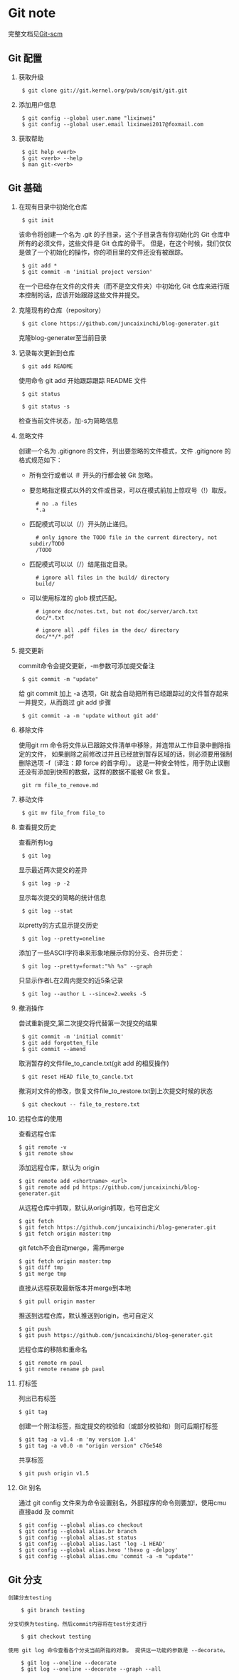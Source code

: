 Git note
===

完整文档见[Git-scm](https://git-scm.com/book/zh/v2)

##	Git 配置

1. 获取升级

		$ git clone git://git.kernel.org/pub/scm/git/git.git

2. 添加用户信息
	
		$ git config --global user.name "lixinwei"
		$ git config --global user.email lixinwei2017@foxmail.com

3. 获取帮助

		$ git help <verb>
		$ git <verb> --help
		$ man git-<verb>

## Git 基础

1. 在现有目录中初始化仓库
	
		$ git init

	该命令将创建一个名为 .git 的子目录，这个子目录含有你初始化的 Git 仓库中所有的必须文件，这些文件是 Git 仓库的骨干。 但是，在这个时候，我们仅仅是做了一个初始化的操作，你的项目里的文件还没有被跟踪。

		$ git add *
		$ git commit -m 'initial project version'

	在一个已经存在文件的文件夹（而不是空文件夹）中初始化 Git 仓库来进行版本控制的话，应该开始跟踪这些文件并提交。 

2. 克隆现有的仓库（repository）
	
		$ git clone https://github.com/juncaixinchi/blog-generater.git

	克隆blog-generater至当前目录

3. 记录每次更新到仓库
	
		$ git add README

	使用命令 git add 开始跟踪跟踪 README 文件

		$ git status

		$ git status -s

	检查当前文件状态，加-s为简略信息

4. 忽略文件

	创建一个名为 .gitignore 的文件，列出要忽略的文件模式，文件 .gitignore 的格式规范如下：

	+ 所有空行或者以 ＃ 开头的行都会被 Git 忽略。
	+ 要忽略指定模式以外的文件或目录，可以在模式前加上惊叹号（!）取反。

			# no .a files
			*.a
	
	+ 匹配模式可以以（/）开头防止递归。

			# only ignore the TODO file in the current directory, not subdir/TODO
			/TODO
	
	+ 匹配模式可以以（/）结尾指定目录。

			# ignore all files in the build/ directory
			build/
	
	+ 可以使用标准的 glob 模式匹配。

			# ignore doc/notes.txt, but not doc/server/arch.txt
			doc/*.txt

			# ignore all .pdf files in the doc/ directory
			doc/**/*.pdf

5. 提交更新
	
	commit命令会提交更新，-m参数可添加提交备注

		$ git commit -m "update"

	给 git commit 加上 -a 选项，Git 就会自动把所有已经跟踪过的文件暂存起来一并提交，从而跳过 git add 步骤

		$ git commit -a -m 'update without git add'

6. 移除文件

	使用git rm 命令将文件从已跟踪文件清单中移除，并连带从工作目录中删除指定的文件， 如果删除之前修改过并且已经放到暂存区域的话，则必须要用强制删除选项 -f（译注：即 force 的首字母）。 这是一种安全特性，用于防止误删还没有添加到快照的数据，这样的数据不能被 Git 恢复。

		git rm file_to_remove.md

7. 移动文件

		$ git mv file_from file_to

8. 查看提交历史
	
	查看所有log

		$ git log

	显示最近两次提交的差异

		$ git log -p -2

	显示每次提交的简略的统计信息

		$ git log --stat

	以pretty的方式显示提交历史

		$ git log --pretty=oneline

	添加了一些ASCII字符串来形象地展示你的分支、合并历史：

		$ git log --pretty=format:"%h %s" --graph
	
	只显示作者L在2周内提交的近5条记录

		$ git log --author L --since=2.weeks -5

9. 撤消操作
		
	尝试重新提交,第二次提交将代替第一次提交的结果
	
		$ git commit -m 'initial commit'
		$ git add forgotten_file
		$ git commit --amend

	取消暂存的文件file_to_cancle.txt(git add 的相反操作)

		$ git reset HEAD file_to_cancle.txt

	撤消对文件的修改，恢复文件file_to_restore.txt到上次提交时候的状态

		$ git checkout -- file_to_restore.txt

10. 远程仓库的使用

	查看远程仓库

		$ git remote -v
		$ git remote show

	添加远程仓库，默认为 origin

		$ git remote add <shortname> <url>
		$ git remote add pd https://github.com/juncaixinchi/blog-generater.git

	从远程仓库中抓取，默认从origin抓取，也可自定义
		
		$ git fetch
		$ git fetch https://github.com/juncaixinchi/blog-generater.git
		$ git fetch origin master:tmp

	git fetch不会自动merge，需再merge

		$ git fetch origin master:tmp
		$ git diff tmp 
		$ git merge tmp

	直接从远程获取最新版本并merge到本地
	
		$ git pull origin master

	推送到远程仓库，默认推送到origin，也可自定义
		
		$ git push
		$ git push https://github.com/juncaixinchi/blog-generater.git

	远程仓库的移除和重命名

		$ git remote rm paul
		$ git remote rename pb paul

11. 打标签

	列出已有标签

		$ git tag

	创建一个附注标签，指定提交的校验和（或部分校验和）则可后期打标签

		$ git tag -a v1.4 -m 'my version 1.4'
		$ git tag -a v0.0 -m "origin version" c76e548

	共享标签

		$ git push origin v1.5

12. Git 别名

	通过 git config 文件来为命令设置别名，外部程序的命令则要加!，使用cmu直接add 及 commit 

		$ git config --global alias.co checkout
		$ git config --global alias.br branch
		$ git config --global alias.st status
		$ git config --global alias.last 'log -1 HEAD'
		$ git config --global alias.hexo '!hexo g -delpoy'
		$ git config --global alias.cmu 'commit -a -m "update"'

## Git 分支

	创建分支testing

		$ git branch testing

	分支切换为testing，然后commit内容将在test分支进行

		$ git checkout testing

	使用 git log 命令查看各个分支当前所指的对象。 提供这一功能的参数是 --decorate。

		$ git log --oneline --decorate
		$ git log --oneline --decorate --graph --all



